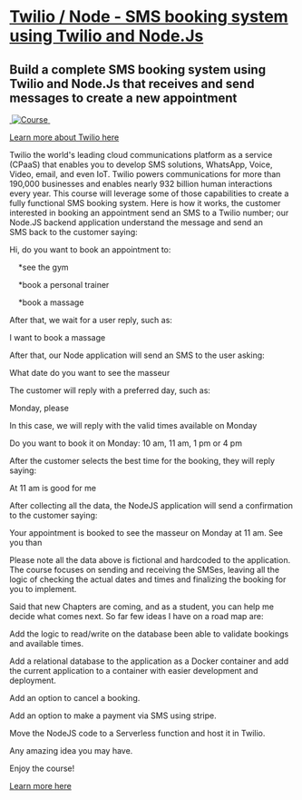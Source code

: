 # [Twilio / Node - SMS booking system using Twilio and Node.Js](https://www.udemy.com/course/twilio-sms/?referralCode=2CE2A9CD83A24721A5E1)

## Build a complete SMS booking system using Twilio and Node.Js that receives and send messages to create a new appointment &nbsp;

[&nbsp;![Course](/images/twilio-sns.png)&nbsp;](https://www.udemy.com/course/twilio-sms/?referralCode=2CE2A9CD83A24721A5E1)

[Learn more about Twilio here](www.twilio.com/referral/eCplne)&nbsp;

Twilio the world's leading cloud communications platform as a service (CPaaS) that enables you to develop SMS solutions, WhatsApp, Voice, Video, email, and even IoT. Twilio powers communications for more than 190,000 businesses and enables nearly 932 billion human interactions every year.
This course will leverage some of those capabilities to create a fully functional SMS booking system. Here is how it works, the customer interested in booking an appointment send an SMS to a Twilio number; our Node.JS backend application understand the message and send an SMS back to the customer saying:

Hi, do you want to book an appointment to: 

    *see the gym 
    
    *book a personal trainer 
    
    *book a massage
    
After that, we wait for a user reply, such as:

I want to book a massage

After that, our Node application will send an SMS to the user asking:

What date do you want to see the masseur

The customer will reply with a preferred day, such as:

Monday, please

In this case, we will reply with the valid times available on Monday

Do you want to book it on Monday: 10 am, 11 am, 1 pm or 4 pm

After the customer selects the best time for the booking, they will reply saying:

At 11 am is good for me

After collecting all the data, the NodeJS application will send a confirmation to the customer saying:

Your appointment is booked to see the masseur on Monday at 11 am. See you than

Please note all the data above is fictional and hardcoded to the application. The course focuses on sending and receiving the SMSes, leaving all the 
logic of checking the actual dates and times and finalizing the booking for you to implement.

Said that new Chapters are coming, and as a student, you can help me decide what comes next. So far few ideas I have on a road map are:

Add the logic to read/write on the database been able to validate bookings and available times.

Add a relational database to the application as a Docker container and add the current application to a container with easier development and 
deployment.

Add an option to cancel a booking.

Add an option to make a payment via SMS using stripe.

Move the NodeJS code to a Serverless function and host it in Twilio.

Any amazing idea you may have.




Enjoy the course! &nbsp;


[Learn more here](https://www.udemy.com/course/twilio-sms/?referralCode=2CE2A9CD83A24721A5E1)
